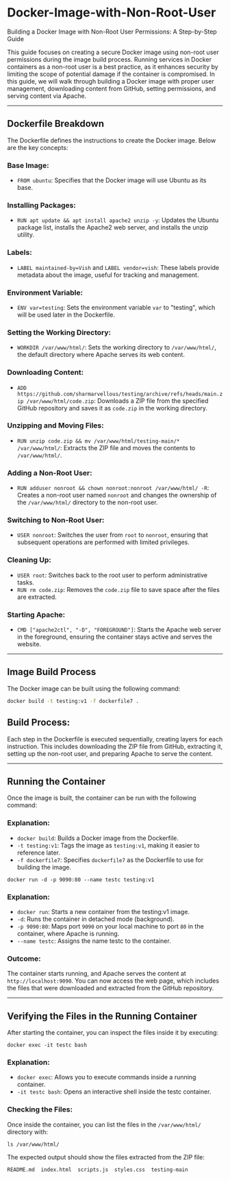 # Docker-Image-with-Non-Root-User
Building a Docker Image with Non-Root User Permissions: A Step-by-Step Guide

This guide focuses on creating a secure Docker image using non-root user permissions during the image build process. Running services in Docker containers as a non-root user is a best practice, as it enhances security by limiting the scope of potential damage if the container is compromised. In this guide, we will walk through building a Docker image with proper user management, downloading content from GitHub, setting permissions, and serving content via Apache.

---

## Dockerfile Breakdown

The Dockerfile defines the instructions to create the Docker image. Below are the key concepts:

### Base Image:
- `FROM ubuntu`: Specifies that the Docker image will use Ubuntu as its base.

### Installing Packages:
- `RUN apt update && apt install apache2 unzip -y`: Updates the Ubuntu package list, installs the Apache2 web server, and installs the unzip utility.

### Labels:
- `LABEL maintained-by=Vish` and `LABEL vendor=vish`: These labels provide metadata about the image, useful for tracking and management.

### Environment Variable:
- `ENV var=testing`: Sets the environment variable `var` to "testing", which will be used later in the Dockerfile.

### Setting the Working Directory:
- `WORKDIR /var/www/html/`: Sets the working directory to `/var/www/html/`, the default directory where Apache serves its web content.

### Downloading Content:
- `ADD https://github.com/sharmarvellous/testing/archive/refs/heads/main.zip /var/www/html/code.zip`: Downloads a ZIP file from the specified GitHub repository and saves it as `code.zip` in the working directory.

### Unzipping and Moving Files:
- `RUN unzip code.zip && mv /var/www/html/testing-main/* /var/www/html/`: Extracts the ZIP file and moves the contents to `/var/www/html/`.

### Adding a Non-Root User:
- `RUN adduser nonroot && chown nonroot:nonroot /var/www/html/ -R`: Creates a non-root user named `nonroot` and changes the ownership of the `/var/www/html/` directory to the non-root user.

### Switching to Non-Root User:
- `USER nonroot`: Switches the user from `root` to `nonroot`, ensuring that subsequent operations are performed with limited privileges.

### Cleaning Up:
- `USER root`: Switches back to the root user to perform administrative tasks.
- `RUN rm code.zip`: Removes the `code.zip` file to save space after the files are extracted.

### Starting Apache:
- `CMD ["apache2ctl", "-D", "FOREGROUND"]`: Starts the Apache web server in the foreground, ensuring the container stays active and serves the website.

---

## Image Build Process

The Docker image can be built using the following command:

```bash
docker build -t testing:v1 -f dockerfile7 .
```

## Build Process:

Each step in the Dockerfile is executed sequentially, creating layers for each instruction. This includes downloading the ZIP file from GitHub, extracting it, setting up the non-root user, and preparing Apache to serve the content.

---

## Running the Container
Once the image is built, the container can be run with the following command:

### Explanation:

- `docker build`: Builds a Docker image from the Dockerfile.
- `-t testing:v1`: Tags the image as `testing:v1`, making it easier to reference later.
- `-f dockerfile7`: Specifies `dockerfile7` as the Dockerfile to use for building the image.

```
docker run -d -p 9090:80 --name testc testing:v1
```

### Explanation:
- `docker run`: Starts a new container from the testing:v1 image.
- `-d`: Runs the container in detached mode (background).
- `-p 9090:80`: Maps port `9090` on your local machine to port `80` in the container, where Apache is running.
- `--name testc`: Assigns the name testc to the container.

### Outcome:
The container starts running, and Apache serves the content at `http://localhost:9090`. You can now access the web page, which includes the files that were downloaded and extracted from the GitHub repository.

---

## Verifying the Files in the Running Container

After starting the container, you can inspect the files inside it by executing:

```
docker exec -it testc bash
```

### Explanation:
- `docker exec`: Allows you to execute commands inside a running container.
- `-it testc bash`: Opens an interactive shell inside the testc container.

### Checking the Files:
Once inside the container, you can list the files in the `/var/www/html/` directory with:

```
ls /var/www/html/
```

The expected output should show the files extracted from the ZIP file:
```
README.md  index.html  scripts.js  styles.css  testing-main
```
